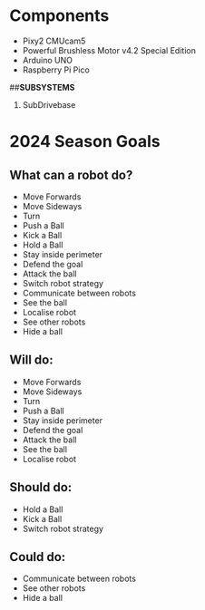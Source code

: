# Components
- Pixy2 CMUcam5
- Powerful Brushless Motor v4.2 Special Edition
- Arduino UNO
- Raspberry Pi Pico


##**SUBSYSTEMS**
1. SubDrivebase


# 2024 Season Goals
## What can a robot do?
- Move Forwards
- Move Sideways
- Turn
- Push a Ball
- Kick a Ball
- Hold a Ball
- Stay inside perimeter
- Defend the goal
- Attack the ball
- Switch robot strategy
- Communicate between robots
- See the ball
- Localise robot
- See other robots
- Hide a ball

## Will do:
- Move Forwards
- Move Sideways
- Turn
- Push a Ball
- Stay inside perimeter
- Defend the goal
- Attack the ball
- See the ball
- Localise robot

## Should do:
- Hold a Ball
- Kick a Ball
- Switch robot strategy

## Could do:
- Communicate between robots
- See other robots
- Hide a ball


